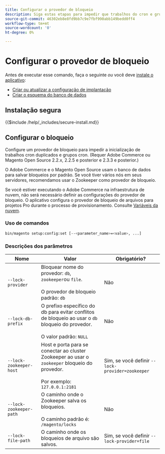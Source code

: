 ```yaml
---
title: Configurar o provedor de bloqueio
description: Siga estas etapas para impedir que trabalhos do cron e grupos do cron duplicados sejam executados em sua implantação do Adobe Commerce ou do Magento Open Source.
source-git-commit: 46302eb8e8fd9bb7c9e7fbf990abb149bedd0ff4
workflow-type: tm+mt
source-wordcount: '0'
ht-degree: 0%

---
```



# Configurar o provedor de bloqueio

Antes de executar esse comando, faça o seguinte *ou* você deve [instale o aplicativo](../advanced.md):

* [Criar ou atualizar a configuração de implantação](deployment.md)
* [Criar o esquema do banco de dados](database.md)

## Instalação segura

{{$include /help/_includes/secure-install.md}}

## Configurar o bloqueio

Configure um provedor de bloqueio para impedir a inicialização de trabalhos cron duplicados e grupos cron. (Requer Adobe Commerce ou Magento Open Source 2.2.x, 2.2.5 e posterior e 2.3.3 e posterior.)

O Adobe Commerce e o Magento Open Source usam o banco de dados para salvar bloqueios por padrão. Se você tiver vários nós em seus servidores, recomendamos usar o Zookeeper como provedor de bloqueio.

Se você estiver executando o Adobe Commerce na infraestrutura de nuvem, não será necessário definir as configurações do provedor de bloqueio. O aplicativo configura o provedor de bloqueio de arquivos para projetos Pro durante o processo de provisionamento. Consulte [Variáveis da nuvem](https://devdocs.magento.com/cloud/env/variables-cloud.html).

### Uso de comandos

```bash
bin/magento setup:config:set [--<parameter_name>=<value>, ...]
```

### Descrições dos parâmetros

| Nome | Valor | Obrigatório? |
|--- |--- |--- |
| `--lock-provider` | Bloquear nome do provedor: `db`, `zookeeper`ou `file`.<br><br>O provedor de bloqueio padrão: `db` | Não |
| `--lock-db-prefix` | O prefixo específico do db para evitar conflitos de bloqueio ao usar o `db` bloqueio do provedor.<br><br>O valor padrão: `NULL` | Não |
| `--lock-zookeeper-host` | Host e porta para se conectar ao cluster Zookeeper ao usar o `zookeeper` bloqueio do provedor.<br><br>Por exemplo: `127.0.0.1:2181` | Sim, se você definir `--lock-provider=zookeeper` |
| `--lock-zookeeper-path` | O caminho onde o Zookeeper salva os bloqueios.<br><br>O caminho padrão é: `/magento/locks` | Não |
| `--lock-file-path` | O caminho onde os bloqueios de arquivo são salvos. | Sim, se você definir `--lock-provider=file` |
